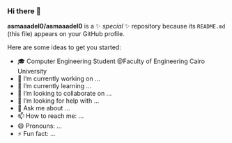 ### Hi there 👋


**asmaaadel0/asmaaadel0** is a ✨ _special_ ✨ repository because its `README.md` (this file) appears on your GitHub profile.

Here are some ideas to get you started:

- 🎓 Computer Engineering Student @Faculty of Engineering Cairo University
- 🔭 I’m currently working on ...
- 🌱 I’m currently learning ...
- 👯 I’m looking to collaborate on ...
- 🤔 I’m looking for help with ...
- 💬 Ask me about ...
- 📫 How to reach me: ...
- 😄 Pronouns: ...
- ⚡ Fun fact: ...

